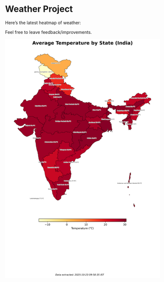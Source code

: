 # Weather Project

Here’s the latest heatmap of weather:

Feel free to leave feedback/improvements.

![India Heatmap](docs/assets/india_heatmap.png?v=F9AD15)
